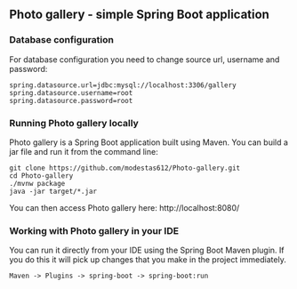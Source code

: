 ##  Photo gallery - simple Spring Boot application

### Database configuration

For database configuration you need to change source url, username and password:
```
spring.datasource.url=jdbc:mysql://localhost:3306/gallery
spring.datasource.username=root
spring.datasource.password=root
```

### Running Photo gallery locally

Photo gallery is a Spring Boot application built using Maven. You can build a jar file and run it from the command line:
```
git clone https://github.com/modestas612/Photo-gallery.git
cd Photo-gallery
./mvnw package
java -jar target/*.jar
```
You can then access Photo gallery here: http://localhost:8080/

### Working with Photo gallery in your IDE

You can run it directly from your IDE using the Spring Boot Maven plugin. If you do this it will pick up changes that you make in the project immediately.
```
Maven -> Plugins -> spring-boot -> spring-boot:run
```
